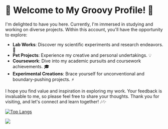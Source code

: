 # 🌟 Welcome to My Groovy Profile! 🎸

I'm delighted to have you here. Currently, I'm immersed in studying and working on diverse projects. Within this account, you'll have the opportunity to explore:

- **Lab Works**: Discover my scientific experiments and research endeavors. 🔬
- **Pet Projects**: Experience my creative and personal undertakings. 💡
- **Coursework**: Dive into my academic pursuits and coursework achievements. 🎓
- **Experimental Creations**: Brace yourself for unconventional and boundary-pushing projects. ⚡️

I hope you find value and inspiration in exploring my work. Your feedback is invaluable to me, so please feel free to share your thoughts. Thank you for visiting, and let's connect and learn together! 🎶✨

[![Top Langs](https://github-readme-stats.vercel.app/api/top-langs/?username=Uliana200407&layout=donut&title_color=6e40c9&icon_color=6e40c9&text_color=9f9f9f&bg_color=151515)](https://github.com/Uliana200407/github-readme-stats)

<picture>
  <source
    srcset="https://github-readme-stats.vercel.app/api?username=Uliana200407&show_icons=true&theme=cobalt"
    media="(prefers-color-scheme: cobalt)"
  />
  <source
    srcset="https://github-readme-stats.vercel.app/api?username=Uliana200407&show_icons=true"
    media="(prefers-color-scheme: merko), (prefers-color-scheme: no-preference)"
  />
  <img src="https://github-readme-stats.vercel.app/api?username=Uliana200407&show_icons=true" />
</picture>
